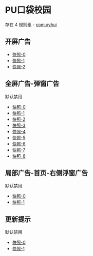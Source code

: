 # PU口袋校园

存在 4 规则组 - [com.xyhui](/src/apps/com.xyhui.ts)

## 开屏广告

- [快照-0](https://i.gkd.li/i/14560058)
- [快照-1](https://i.gkd.li/i/14560214)
- [快照-2](https://i.gkd.li/i/13197417)

## 全屏广告-弹窗广告

默认禁用

- [快照-0](https://i.gkd.li/i/14472097)
- [快照-1](https://i.gkd.li/i/14472098)
- [快照-2](https://i.gkd.li/i/13695488)
- [快照-3](https://i.gkd.li/i/14766902)
- [快照-4](https://i.gkd.li/i/13259196)
- [快照-5](https://i.gkd.li/i/13259198)
- [快照-6](https://i.gkd.li/i/13259183)
- [快照-7](https://i.gkd.li/i/13458692)
- [快照-8](https://i.gkd.li/i/14560546)

## 局部广告-首页-右侧浮窗广告

默认禁用

- [快照-0](https://i.gkd.li/i/12846543)
- [快照-1](https://i.gkd.li/i/12868119)

## 更新提示

默认禁用

- [快照-0](https://i.gkd.li/i/12908853)
- [快照-1](https://i.gkd.li/i/12908865)
